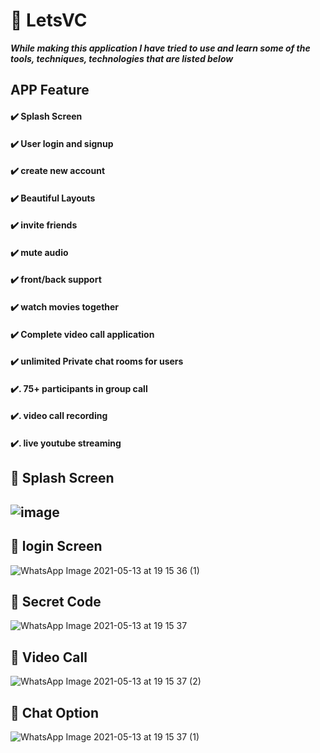 # 🚀 LetsVC
***While making this application I have tried to use and learn some of the tools, techniques, technologies that are listed below***
## APP Feature
#### ✔️ Splash Screen
#### ✔️ User login and signup
#### ✔️ create new account 
#### ✔️ Beautiful Layouts 
#### ✔️ invite friends 
#### ✔️ mute audio
#### ✔️ front/back support 
#### ✔️ watch movies together 
#### ✔️ Complete video call application 
#### ✔️ unlimited Private chat rooms for users
#### ✔️. 75+ participants in group call 
#### ✔️. video call recording 
#### ✔️. live youtube streaming

## 🚀 Splash Screen

## ![image](https://user-images.githubusercontent.com/56763840/133110593-c0d6d992-ab90-4d27-b21f-aba254168c2c.png)


## 🚀 login Screen 

![WhatsApp Image 2021-05-13 at 19 15 36 (1)](https://user-images.githubusercontent.com/56763840/118141138-b26a4d00-b426-11eb-8781-6da33811c468.jpeg)

## 🚀  Secret Code 

![WhatsApp Image 2021-05-13 at 19 15 37](https://user-images.githubusercontent.com/56763840/118141154-b4cca700-b426-11eb-8d8e-81caf352900c.jpeg)

## 🚀 Video Call
![WhatsApp Image 2021-05-13 at 19 15 37 (2)](https://user-images.githubusercontent.com/56763840/118141168-b72f0100-b426-11eb-9fdd-954401bf32a4.jpeg)

## 🚀 Chat Option 
![WhatsApp Image 2021-05-13 at 19 15 37 (1)](https://user-images.githubusercontent.com/56763840/118141176-b9915b00-b426-11eb-9900-2c2a5017e23f.jpeg)
